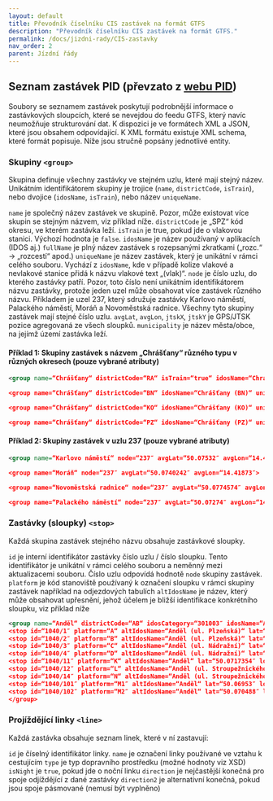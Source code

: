 ```yaml
---
layout: default
title: Převodník číselníku CIS zastávek na formát GTFS
description: "Převodník číselníku CIS zastávek na formát GTFS."
permalink: /docs/jizdni-rady/CIS-zastavky
nav_order: 2
parent: Jízdní řády
---
```


## Seznam zastávek PID (převzato z [webu PID](https://pid.cz/o-systemu/opendata/))

Soubory se seznamem zastávek poskytují podrobnější informace o zastávkových sloupcích, které se nevejdou do feedu GTFS, který navíc neumožňuje strukturování dat. K dispozici je ve formátech XML a JSON, které jsou obsahem odpovídající. K XML formátu existuje XML schema, které formát popisuje. Níže jsou stručně popsány jednotlivé entity.

### Skupiny `<group>`

Skupina definuje všechny zastávky ve stejném uzlu, které mají stejný název. Unikátním identifikátorem skupiny je trojice (`name`, `districtCode`, `isTrain`), nebo dvojice (`idosName`, `isTrain`), nebo název `uniqueName`.

`name` je společný název zastávek ve skupině. Pozor, může existovat více skupin se stejným názvem, viz příklad níže.
`districtCode` je „SPZ“ kód okresu, ve kterém zastávka leží.
`isTrain` je true, pokud jde o vlakovou stanici. Výchozí hodnota je `false`.
`idosName` je název používaný v aplikacích (IDOS aj.)
`fullName` je plný název zastávek s rozepsanými zkratkami („rozc.“ -> „rozcestí“ apod.)
`uniqueName` je název zastávek, který je unikátní v rámci celého souboru. Vychází z `idosName`, kde v případě kolize vlakové a nevlakové stanice přidá k názvu vlakové text „(vlak)“.
`node` je číslo uzlu, do kterého zastávky patří. Pozor, toto číslo není unikátním identifikátorem názvu zastávky, protože jeden uzel může obsahovat více zastávek různého názvu. Příkladem je uzel 237, který sdružuje zastávky Karlovo náměstí, Palackého náměstí, Moráň a Novoměstská radnice. Všechny tyto skupiny zastávek mají stejné číslo uzlu.
`avgLat`, `avgLon`, `jtskX`, `jtskY` je GPS/JTSK pozice agregovaná ze všech sloupků.
`municipality` je název města/obce, na jejímž území zastávka leží.

#### Příklad 1: Skupiny zastávek s názvem „Chrášťany“ různého typu v různých okresech (pouze vybrané atributy)

```xml
<group name=“Chrášťany“ districtCode=“RA“ isTrain=“true“ idosName=“Chrášťany“ uniqueName=“Chrášťany“ node=“9520″ avgLat=“50.1428″ avgLon=“13.6631536″ municipality=“Chrášťany“>

<group name=“Chrášťany“ districtCode=“BN“ idosName=“Chrášťany (BN)“ uniqueName=“Chrášťany (BN)“ node=“4471″ avgLat=“49.7927″ avgLon=“14.5866871″ municipality=“Chrášťany“>

<group name=“Chrášťany“ districtCode=“KO“ idosName=“Chrášťany (KO)“ uniqueName=“Chrášťany (KO)“ node=“2410″ avgLat=“50.06581″ avgLon=“14.9295769″ municipality=“Chrášťany“>

<group name=“Chrášťany“ districtCode=“PZ“ idosName=“Chrášťany (PZ)“ uniqueName=“Chrášťany (PZ)“ node=“1190″ avgLat=“50.0447922″ avgLon=“14.2591076″ municipality=“Chrášťany“>
```

#### Příklad 2: Skupiny zastávek v uzlu 237 (pouze vybrané atributy)

```xml
<group name=“Karlovo náměstí“ node=“237″ avgLat=“50.07532″ avgLon=“14.4185734″>

<group name=“Moráň“ node=“237″ avgLat=“50.0740242″ avgLon=“14.41873″>

<group name=“Novoměstská radnice“ node=“237″ avgLat=“50.0774574″ avgLon=“14.4195213″>

<group name=“Palackého náměstí“ node=“237″ avgLat=“50.07274″ avgLon=“14.4144449″>
```

### Zastávky (sloupky) `<stop>`

Každá skupina zastávek stejného názvu obsahuje zastávkové sloupky.

`id` je interní identifikátor zastávky číslo uzlu / číslo sloupku. Tento identifikátor je unikátní v rámci celého souboru a neměnný mezi aktualizacemi souboru. Číslo uzlu odpovídá hodnotě `node` skupiny zastávek.
`platform` je kód stanoviště používaný k označení sloupku v rámci skupiny zastávek například na odjezdových tabulích
`altIdosName` je název, který může obsahovat upřesnění, jehož účelem je bližší identifikace konkrétního sloupku, viz příklad níže

```xml
<group name=“Anděl“ districtCode=“AB“ idosCategory=“301003″ idosName=“Anděl“ uniqueName=“Anděl“ node=“1040″>
<stop id=“1040/1″ platform=“A“ altIdosName=“Anděl (ul. Plzeňská)“ lat=“50.07193″ lon=“14.40363″ />
<stop id=“1040/2″ platform=“B“ altIdosName=“Anděl (ul. Plzeňská)“ lat=“50.0719528″ lon=“14.4028063″ />
<stop id=“1040/3″ platform=“C“ altIdosName=“Anděl (ul. Nádražní)“ lat=“50.071804″ lon=“14.4042273″ />
<stop id=“1040/4″ platform=“D“ altIdosName=“Anděl (ul. Nádražní)“ lat=“50.0709763″ lon=“14.40455″ />
<stop id=“1040/11″ platform=“K“ altIdosName=“Anděl“ lat=“50.0717354″ lon=“14.4019508″ />
<stop id=“1040/12″ platform=“L“ altIdosName=“Anděl (ul. Stroupežnického)“ lat=“50.0715″ lon=“14.4029284″ />
<stop id=“1040/14″ platform=“N“ altIdosName=“Anděl (ul. Stroupežnického)“ lat=“50.0715179″ lon=“14.4026489″ />
<stop id=“1040/101″ platform=“M1″ altIdosName=“Anděl“ lat=“50.06953″ lon=“14.4035711″ />
<stop id=“1040/102″ platform=“M2″ altIdosName=“Anděl“ lat=“50.070488″ lon=“14.4048777″ />
</group>
```

### Projíždějící linky `<line>`

Každá zastávka obsahuje seznam linek, které v ní zastavují:

`id` je číselný identifikátor linky.
`name` je označení linky používané ve vztahu k cestujícím
`type` je typ dopravního prostředku (možné hodnoty viz XSD)
`isNight` je `true`, pokud jde o noční linku
`direction` je nejčastější konečná pro spoje odjíždějící z dané zastávky
`direction2` je alternativní konečná, pokud jsou spoje pásmované (nemusí být vyplněno)


